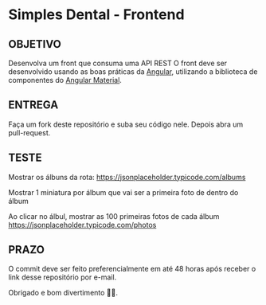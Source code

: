 # Simples Dental - Frontend

## OBJETIVO

Desenvolva um front que consuma uma API REST
O front deve ser desenvolvido usando as boas práticas da [Angular](https://angular.io/), utilizando a biblioteca de componentes do [Angular Material](https://material.angular.io/).

## ENTREGA

Faça um fork deste repositório e suba seu código nele. Depois abra um pull-request.

## TESTE

Mostrar os álbuns da rota:
https://jsonplaceholder.typicode.com/albums

Mostrar 1 miniatura por álbum que vai ser a primeira foto de dentro do álbum

Ao clicar no álbul, mostrar as 100 primeiras fotos de cada álbum
https://jsonplaceholder.typicode.com/photos

## PRAZO

O commit deve ser feito preferencialmente em até 48 horas após receber o link desse repositório por e-mail.

Obrigado e bom divertimento 💪💪.
